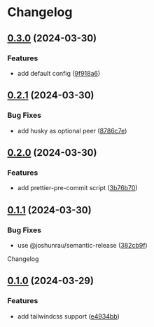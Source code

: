 # Changelog

## [0.3.0](https://github.com/joshunrau/prettier-config/compare/v0.2.1...v0.3.0) (2024-03-30)


### Features

* add default config ([9f918a6](https://github.com/joshunrau/prettier-config/commit/9f918a618419ace545b3fa857b072ffce03d05f5))

## [0.2.1](https://github.com/joshunrau/prettier-config/compare/v0.2.0...v0.2.1) (2024-03-30)


### Bug Fixes

* add husky as optional peer ([8786c7e](https://github.com/joshunrau/prettier-config/commit/8786c7e69317c809860107b949986ef3e68dc718))

## [0.2.0](https://github.com/joshunrau/prettier-config/compare/v0.1.1...v0.2.0) (2024-03-30)


### Features

* add prettier-pre-commit script ([3b76b70](https://github.com/joshunrau/prettier-config/commit/3b76b7070265082b5808a7ad0b78d1a6201d76f9))

## [0.1.1](https://github.com/joshunrau/prettier-config/compare/v0.1.0...v0.1.1) (2024-03-30)


### Bug Fixes

* use @joshunrau/semantic-release ([382cb9f](https://github.com/joshunrau/prettier-config/commit/382cb9f0aa08371c4d4e53c34651e5d2c91eb5bd))

Changelog

## [0.1.0](https://github.com/joshunrau/prettier-config/compare/v0.0.1...v0.1.0) (2024-03-29)


### Features

* add tailwindcss support ([e4934bb](https://github.com/joshunrau/prettier-config/commit/e4934bb1926783a87511d0bb75aa2485490c566f))
